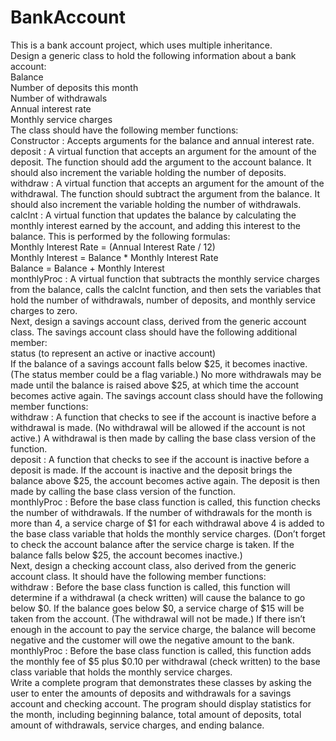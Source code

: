 # BankAccount
This is a bank account project, which uses multiple inheritance.\
Design a generic class to hold the following information about a bank account:\
Balance\
Number of deposits this month\
Number of withdrawals\
Annual interest rate\
Monthly service charges\
The class should have the following member functions:\
  Constructor : Accepts arguments for the balance and annual interest rate.\
  deposit : A virtual function that accepts an argument for the amount of the deposit. The function should add the argument to the account balance. It should also increment the variable holding the number of deposits.\
  withdraw : A virtual function that accepts an argument for the amount of the withdrawal. The function should subtract the argument from the balance. It should also increment the variable holding the number of withdrawals.\
  calcInt : A virtual function that updates the balance by calculating the monthly interest earned by the account, and adding this interest to the balance. This is performed by the following formulas:\
    Monthly Interest Rate = (Annual Interest Rate / 12)\
    Monthly Interest = Balance * Monthly Interest Rate\
    Balance = Balance + Monthly Interest\
  monthlyProc : A virtual function that subtracts the monthly service charges from the  balance, calls the calcInt function, and then sets the variables that hold the number of withdrawals, number of deposits, and monthly service charges to zero.\
  Next, design a savings account class, derived from the generic account class. The savings account class should have the following additional member:\
    status (to represent an active or inactive account)\
If the balance of a savings account falls below $25, it becomes inactive. (The status member could be a flag variable.) No more withdrawals may be made until the balance is raised above $25, at which time the account becomes active again. The savings account class should have the following member functions:\
  withdraw : A function that checks to see if the account is inactive before a withdrawal is made. (No withdrawal will be allowed if the          account is not active.) A withdrawal is then made by calling the base class version of the function.\
  deposit : A function that checks to see if the account is inactive before a deposit is made. If the account is inactive and the deposit brings the balance above $25, the account becomes active again. The deposit is then made by calling the base class version of the function.\
  monthlyProc : Before the base class function is called, this function checks the number of withdrawals. If the number of withdrawals for the month is more than 4, a service charge of $1 for each withdrawal above 4 is added to the base class variable that holds the monthly service charges. (Don’t forget to check the account balance after the service charge is taken. If the balance falls below $25, the account becomes inactive.)\
Next, design a checking account class, also derived from the generic account class. It should have the following member functions:\
  withdraw : Before the base class function is called, this function will determine if a withdrawal (a check written) will cause the balance to go below $0. If the balance goes below $0, a service charge of $15 will be taken from the account. (The withdrawal will not be made.) If there isn’t enough in the account to pay the service charge, the balance will become negative and the customer will owe the negative amount to the bank.\
  monthlyProc : Before the base class function is called, this function adds the monthly fee of $5 plus $0.10 per withdrawal (check written) to the base class variable that holds the monthly service charges.\
Write a complete program that demonstrates these classes by asking the user to enter the amounts of deposits and withdrawals for a savings account and checking account. The program should display statistics for the month, including beginning balance, total amount of deposits, total amount of withdrawals, service charges, and ending balance.

